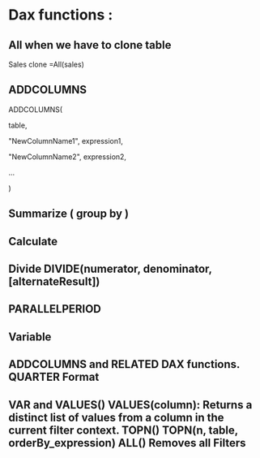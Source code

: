 # Dax functions :

## All when we have to clone table 

Sales clone =All(sales)

## ADDCOLUMNS

ADDCOLUMNS(

table,

\"NewColumnName1\", expression1,

\"NewColumnName2\", expression2,

\...

)

## Summarize ( group by ) 

## Calculate 

## Divide DIVIDE(numerator, denominator, \[alternateResult\])

## PARALLELPERIOD

## Variable

## ADDCOLUMNS and RELATED DAX functions. QUARTER Format 

## VAR and VALUES() **VALUES(column)**: Returns a **distinct list** of values from a column **in the current filter context**. TOPN() TOPN(n, table, orderBy_expression)  ALL() Removes all Filters 
